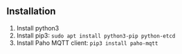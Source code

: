 ## Installation
1. Install python3
1. Install pip3: `sudo apt install python3-pip python-etcd`
1. Install Paho MQTT client: `pip3 install paho-mqtt`   
